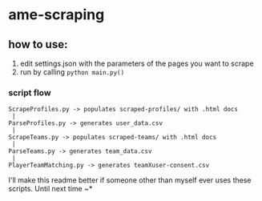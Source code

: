# ame-scraping

## how to use: 
1. edit settings.json with the parameters of the pages you want to scrape
2. run by calling `python main.py()`

### script flow

```
ScrapeProfiles.py -> populates scraped-profiles/ with .html docs
 |
ParseProfiles.py -> generates user_data.csv
 |
ScrapeTeams.py -> populates scraped-teams/ with .html docs
 |
ParseTeams.py -> generates team_data.csv
 |
PlayerTeamMatching.py -> generates teamXuser-consent.csv

```

I'll make this readme better if someone other than myself ever uses these scripts. Until next time ~* 